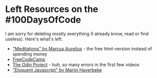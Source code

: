 # Left Resources on the #100DaysOfCode

I am sorry for deleting mostly everything (I already know, read or find useless). Here's what's left:

- ["Meditations" by Marcus Aurelius](http://classics.mit.edu/Antoninus/meditations.html) - the free html-version instead of spending money
- [FreeCodeCamp](https://www.freecodecamp.com)
- [The Odin Project](http://www.theodinproject.com/) - huh, so many errors in the first few videos
- ["Eloquent Javascript" by Marijn Haverbeke](http://eloquentjavascript.net/)
